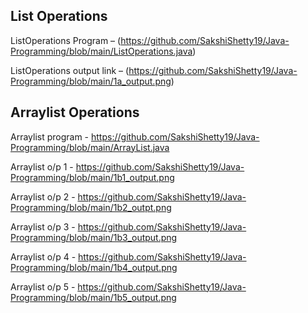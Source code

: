 ## List Operations
ListOperations Program – (https://github.com/SakshiShetty19/Java-Programming/blob/main/ListOperations.java)

ListOperations output link – (https://github.com/SakshiShetty19/Java-Programming/blob/main/1a_output.png)
## Arraylist Operations
Arraylist program - https://github.com/SakshiShetty19/Java-Programming/blob/main/ArrayList.java

Arraylist o/p 1 - https://github.com/SakshiShetty19/Java-Programming/blob/main/1b1_output.png

Arraylist o/p 2 - https://github.com/SakshiShetty19/Java-Programming/blob/main/1b2_outpt.png

Arraylist o/p 3 - https://github.com/SakshiShetty19/Java-Programming/blob/main/1b3_output.png

Arraylist o/p 4 - https://github.com/SakshiShetty19/Java-Programming/blob/main/1b4_output.png

Arraylist o/p 5 - https://github.com/SakshiShetty19/Java-Programming/blob/main/1b5_output.png

